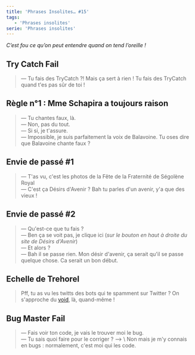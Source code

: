 ```yaml
---
title: 'Phrases Insolites… #15'
tags:
   - 'Phrases insolites'
serie: 'Phrases insolites'
---
```


_C’est fou ce qu’on peut entendre quand on tend l’oreille&nbsp;!_

<!-- more -->

## Try Catch Fail

> — Tu fais des TryCatch&nbsp;?! Mais ça sert à rien&nbsp;! Tu fais des TryCatch
> quand t'es pas sûr de toi&nbsp;!

## Règle n°1&nbsp;: Mme Schapira a toujours raison

> — Tu chantes faux, là.  
> — Non, pas du tout.  
> — Si si, je t'assure.  
> — Impossible, je suis parfaitement la voix de Balavoine. Tu oses dire que
> Balavoine chante faux&nbsp;?

## Envie de passé #1

> — T'as vu, c'est les photos de la Fête de la Fraternité de Ségolène Royal  
> — C'est ça Désirs d'Avenir&nbsp;? Bah tu parles d'un avenir, y'a que des
> vieux&nbsp;!

## Envie de passé #2

> — Qu'est-ce que tu fais&nbsp;?  
> — Ben ça se voit pas, je clique ici (_sur le bouton en haut à droite du site
> de Désirs d'Avenir_)  
> — Et alors&nbsp;?  
> — Bah il se passe rien. Mon désir d'avenir, ça serait qu'il se passe quelque
> chose. Ca serait un bon début.

## Echelle de Trehorel

> Pff, tu as vu les twitts des bots qui te spamment sur Twitter&nbsp;? On
> s'approche du
> [void](http://desencyclopedie.wikia.com/wiki/Echelle_Trehorel#Niveau_6T_code_.22Void.22),
> là, quand-même&nbsp;!

## Bug Master Fail

> — Fais voir ton code, je vais le trouver moi le bug.  
> — Tu sais quoi faire pour le corriger&nbsp;? –> \ Non mais je m'y connais en
> bugs&nbsp;: normalement, c'est moi qui les code.
